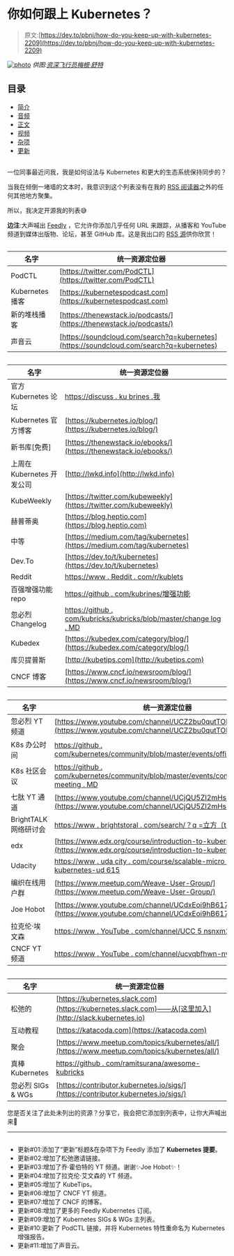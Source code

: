 # 你如何跟上 Kubernetes？

> 原文:[https://dev.to/pbnj/how-do-you-keep-up-with-kubernetes-2209](https://dev.to/pbnj/how-do-you-keep-up-with-kubernetes-2209)

[![photo](../Images/83434f96f197a98d9e87642cf3667315.png)](https://res.cloudinary.com/practicaldev/image/fetch/s--J5IFxPR0--/c_limit%2Cf_auto%2Cfl_progressive%2Cq_auto%2Cw_880/https://media.defense.gov/2015/Nov/18/2001319050/780/780/0/151112-F-SN009-129.JPG) 
*供图:[资深飞行员梅根·舒特](https://www.hurlburt.af.mil/News/Article-Display/Article/630294/maritime-craft-aerial-delivery-systems/)*

## 目录

*   [简介](#intro)
*   [音频](#audio)
*   [正文](#text)
*   [视频](#video)
*   [杂项](#misc)
*   [更新](#updates)

## 

一位同事最近问我，我是如何设法与 Kubernetes 和更大的生态系统保持同步的？

当我在倾倒一堵墙的文本时，我意识到这个列表没有在我的 [RSS 阅读器](https://feedly.com)之外的任何其他地方聚集。

所以，我决定开源我的列表😅

**边注**:大声喊出 [Feedly](https://feedly.com) ，它允许你添加几乎任何 URL 来跟踪，从播客和 YouTube 频道到媒体出版物、论坛，甚至 GitHub 库。这是我出口的 [RSS 源](https://pastebin.com/raw/UJf1t283)供你欣赏！

## 

| 名字 | 统一资源定位器 |
| --- | --- |
| PodCTL | [https://twitter.com/PodCTL](https://twitter.com/PodCTL) |
| Kubernetes 播客 | [https://kubernetespodcast.com](https://kubernetespodcast.com) |
| 新的堆栈播客 | [https://thenewstack.io/podcasts/](https://thenewstack.io/podcasts/) |
| 声音云 | [https://soundcloud.com/search?q=kubernetes](https://soundcloud.com/search?q=kubernetes) |

## 

| 名字 | 统一资源定位器 |
| --- | --- |
| 官方 Kubernetes 论坛 | [https://discuss . ku brines .我](https://discuss.kubernetes.io) |
| Kubernetes 官方博客 | [https://kubernetes.io/blog/](https://kubernetes.io/blog/) |
| 新书库[免费] | [https://thenewstack.io/ebooks/](https://thenewstack.io/ebooks/) |
| 上周在 Kubernetes 开发公司 | [http://lwkd.info](http://lwkd.info) |
| KubeWeekly | [https://twitter.com/kubeweekly](https://twitter.com/kubeweekly) |
| 赫普蒂奥 | [https://blog.heptio.com](https://blog.heptio.com) |
| 中等 | [https://medium.com/tag/kubernetes](https://medium.com/tag/kubernetes) |
| Dev.To | [https://dev.to/t/kubernetes](https://dev.to/t/kubernetes) |
| Reddit | [https://www . Reddit . com/r/kublets](https://www.reddit.com/r/kubernetes) |
| 百强增强功能 repo | [https://github . com/kubrines/增强功能](https://github.com/kubernetes/enhancements) |
| 忽必烈 Changelog | [https://github . com/kubricks/kubricks/blob/master/change log . MD](https://github.com/kubernetes/kubernetes/blob/master/CHANGELOG.md) |
| Kubedex | [https://kubedex.com/category/blog/](https://kubedex.com/category/blog/) |
| 库贝提普斯 | [http://kubetips.com](http://kubetips.com) |
| CNCF 博客 | [https://www.cncf.io/newsroom/blog/](https://www.cncf.io/newsroom/blog/) |

## 

| 名字 | 统一资源定位器 |
| --- | --- |
| 忽必烈 YT 频道 | [https://www.youtube.com/channel/UCZ2bu0qutTOM0tHYa_jkIwg](https://www.youtube.com/channel/UCZ2bu0qutTOM0tHYa_jkIwg) |
| K8s 办公时间 | [https://github . com/kubernetes/community/blob/master/events/office-hours . MD](https://github.com/kubernetes/community/blob/master/events/office-hours.md) |
| K8s 社区会议 | [https://github . com/kubernetes/community/blob/master/events/community-meeting . MD](https://github.com/kubernetes/community/blob/master/events/community-meeting.md) |
| 七肽 YT 通道 | [https://www.youtube.com/channel/UCjQU5ZI2mHswy7OOsii_URg](https://www.youtube.com/channel/UCjQU5ZI2mHswy7OOsii_URg) |
| BrightTALK 网络研讨会 | [https://www . brightstoral . com/search/？q =立方〔t1〕](https://www.brighttalk.com/search/?q=kubernetes) |
| edx | [https://www.edx.org/course/introduction-to-kubernetes](https://www.edx.org/course/introduction-to-kubernetes) |
| Udacity | [https://www . uda city . com/course/scalable-micro services-with-kubernetes-ud 615](https://www.udacity.com/course/scalable-microservices-with-kubernetes--ud615) |
| 编织在线用户群 | [https://www.meetup.com/Weave-User-Group/](https://www.meetup.com/Weave-User-Group/) |
| Joe Hobot | [https://www.youtube.com/channel/UCdxEoi9hB617EDLEf8NWzkA](https://www.youtube.com/channel/UCdxEoi9hB617EDLEf8NWzkA) |
| 拉克伦·埃文森 | [https://www . YouTube . com/channel/UCC 5 nsnxm2 le 6 kkfkdgsrq](https://www.youtube.com/channel/UCC5NsnXM2lE6kKfJKdQgsRQ) |
| CNCF YT 频道 | [https://www . YouTube . com/channel/ucvqbfhwn-nwlwidjpukpva](https://www.youtube.com/channel/UCvqbFHwN-nwalWPjPUKpvTA) |

## 

| 名字 | 统一资源定位器 |
| --- | --- |
| 松弛的 | [https://kubernetes.slack.com](https://kubernetes.slack.com)——从[这里加入](http://slack.kubernetes.io) |
| 互动教程 | [https://katacoda.com](https://katacoda.com) |
| 聚会 | [https://www.meetup.com/topics/kubernetes/all/](https://www.meetup.com/topics/kubernetes/all/) |
| 真棒 Kubernetes | [https://github . com/ramitsurana/awesome-kubricks](https://github.com/ramitsurana/awesome-kubernetes) |
| 忽必烈 SIGs & WGs | [https://contributor.kubernetes.io/sigs/](https://contributor.kubernetes.io/sigs/) |

您是否关注了此处未列出的资源？分享它，我会把它添加到列表中，让你大声喊出来🎉

* * *

## 

*   更新#01:添加了“更新”标题&在杂项下为 Feedly 添加了 **Kubernetes 提要**。
*   更新#02:增加了松弛邀请链接。
*   更新#03:增加了乔·霍伯特的 YT 频道。谢谢✨Joe Hobot✨！
*   更新#04:增加了拉克伦·艾文森的 YT 频道。
*   更新#05:增加了 KubeTips。
*   更新#06:增加了 CNCF YT 频道。
*   更新#07:增加了 CNCF 的博客。
*   更新#08:增加了更多的 Feedly Kubernetes 订阅。
*   更新#09:增加了 Kubernetes SIGs & WGs 主列表。
*   更新#10:更新了 PodCTL 链接，并将 Kubernetes 特性重命名为 Kubernetes 增强报告。
*   更新#11:增加了声音云。